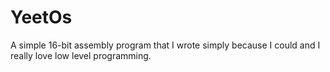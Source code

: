 # YeetOs
A simple 16-bit assembly program that I wrote simply because I could and I really love low level programming.
